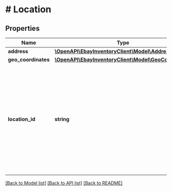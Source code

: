 # # Location

## Properties

Name | Type | Description | Notes
------------ | ------------- | ------------- | -------------
**address** | [**\OpenAPI\EbayInventoryClient\Model\Address**](Address.md) |  | [optional]
**geo_coordinates** | [**\OpenAPI\EbayInventoryClient\Model\GeoCoordinates**](GeoCoordinates.md) |  | [optional]
**location_id** | **string** | A unique eBay-assigned ID for the location. Note: This field should not be confused with the seller-defined merchantLocationKey value. It is the merchantLocationKey value which is used to identify an inventory location when working with inventory location API calls. The locationId value is only used internally by eBay. | [optional]

[[Back to Model list]](../../README.md#models) [[Back to API list]](../../README.md#endpoints) [[Back to README]](../../README.md)
